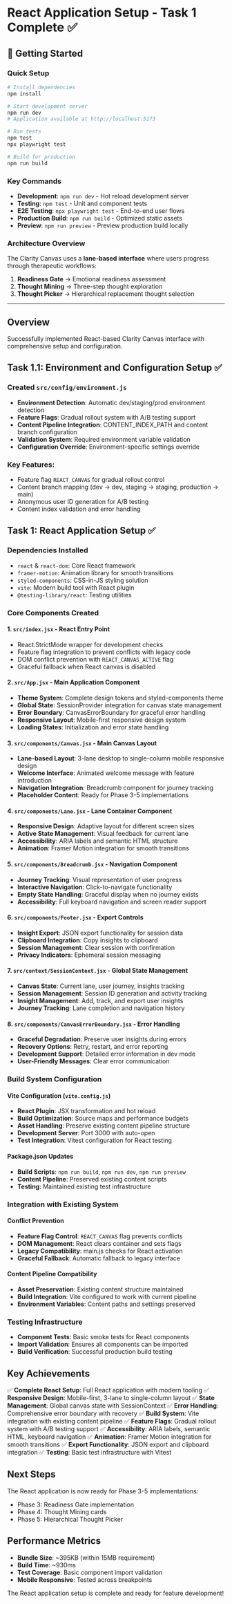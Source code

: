 # React Application Setup - Task 1 Complete ✅

## 🚀 Getting Started

### Quick Setup
```bash
# Install dependencies
npm install

# Start development server
npm run dev
# Application available at http://localhost:5173

# Run tests
npm test
npx playwright test

# Build for production
npm run build
```

### Key Commands
- **Development**: `npm run dev` - Hot reload development server
- **Testing**: `npm test` - Unit and component tests
- **E2E Testing**: `npx playwright test` - End-to-end user flows
- **Production Build**: `npm run build` - Optimized static assets
- **Preview**: `npm run preview` - Preview production build locally

### Architecture Overview
The Clarity Canvas uses a **lane-based interface** where users progress through therapeutic workflows:
1. **Readiness Gate** → Emotional readiness assessment
2. **Thought Mining** → Three-step thought exploration  
3. **Thought Picker** → Hierarchical replacement thought selection

---

## Overview
Successfully implemented React-based Clarity Canvas interface with comprehensive setup and configuration.

## Task 1.1: Environment and Configuration Setup ✅

### Created `src/config/environment.js`
- **Environment Detection**: Automatic dev/staging/prod environment detection
- **Feature Flags**: Gradual rollout system with A/B testing support
- **Content Pipeline Integration**: CONTENT_INDEX_PATH and content branch configuration
- **Validation System**: Required environment variable validation
- **Configuration Override**: Environment-specific settings override

### Key Features:
- Feature flag `REACT_CANVAS` for gradual rollout control
- Content branch mapping (dev → dev, staging → staging, production → main)
- Anonymous user ID generation for A/B testing
- Content index validation and error handling

## Task 1: React Application Setup ✅

### Dependencies Installed
- `react` & `react-dom`: Core React framework
- `framer-motion`: Animation library for smooth transitions
- `styled-components`: CSS-in-JS styling solution
- `vite`: Modern build tool with React plugin
- `@testing-library/react`: Testing utilities

### Core Components Created

#### 1. `src/index.jsx` - React Entry Point
- React.StrictMode wrapper for development checks
- Feature flag integration to prevent conflicts with legacy code
- DOM conflict prevention with `REACT_CANVAS_ACTIVE` flag
- Graceful fallback when React canvas is disabled

#### 2. `src/App.jsx` - Main Application Component
- **Theme System**: Complete design tokens and styled-components theme
- **Global State**: SessionProvider integration for canvas state management
- **Error Boundary**: CanvasErrorBoundary for graceful error handling
- **Responsive Layout**: Mobile-first responsive design system
- **Loading States**: Initialization and error state handling

#### 3. `src/components/Canvas.jsx` - Main Canvas Layout
- **Lane-based Layout**: 3-lane desktop to single-column mobile responsive design
- **Welcome Interface**: Animated welcome message with feature introduction
- **Navigation Integration**: Breadcrumb component for journey tracking
- **Placeholder Content**: Ready for Phase 3-5 implementations

#### 4. `src/components/Lane.jsx` - Lane Container Component
- **Responsive Design**: Adaptive layout for different screen sizes
- **Active State Management**: Visual feedback for current lane
- **Accessibility**: ARIA labels and semantic HTML structure
- **Animation**: Framer Motion integration for smooth transitions

#### 5. `src/components/Breadcrumb.jsx` - Navigation Component
- **Journey Tracking**: Visual representation of user progress
- **Interactive Navigation**: Click-to-navigate functionality
- **Empty State Handling**: Graceful display when no journey exists
- **Accessibility**: Full keyboard navigation and screen reader support

#### 6. `src/components/Footer.jsx` - Export Controls
- **Insight Export**: JSON export functionality for session data
- **Clipboard Integration**: Copy insights to clipboard
- **Session Management**: Clear session with confirmation
- **Privacy Indicators**: Ephemeral session messaging

#### 7. `src/context/SessionContext.jsx` - Global State Management
- **Canvas State**: Current lane, user journey, insights tracking
- **Session Management**: Session ID generation and activity tracking
- **Insight Management**: Add, track, and export user insights
- **Journey Tracking**: Lane completion and navigation history

#### 8. `src/components/CanvasErrorBoundary.jsx` - Error Handling
- **Graceful Degradation**: Preserve user insights during errors
- **Recovery Options**: Retry, restart, and error reporting
- **Development Support**: Detailed error information in dev mode
- **User-Friendly Messages**: Clear error communication

### Build System Configuration

#### Vite Configuration (`vite.config.js`)
- **React Plugin**: JSX transformation and hot reload
- **Build Optimization**: Source maps and performance budgets
- **Asset Handling**: Preserve existing content pipeline structure
- **Development Server**: Port 3000 with auto-open
- **Test Integration**: Vitest configuration for React testing

#### Package.json Updates
- **Build Scripts**: `npm run build`, `npm run dev`, `npm run preview`
- **Content Pipeline**: Preserved existing content scripts
- **Testing**: Maintained existing test infrastructure

### Integration with Existing System

#### Conflict Prevention
- **Feature Flag Control**: `REACT_CANVAS` flag prevents conflicts
- **DOM Management**: React clears container and sets flags
- **Legacy Compatibility**: main.js checks for React activation
- **Graceful Fallback**: Automatic fallback to legacy interface

#### Content Pipeline Compatibility
- **Asset Preservation**: Existing content structure maintained
- **Build Integration**: Vite configured to work with current pipeline
- **Environment Variables**: Content paths and settings preserved

### Testing Infrastructure
- **Component Tests**: Basic smoke tests for React components
- **Import Validation**: Ensures all components can be imported
- **Build Verification**: Successful production build testing

## Key Achievements

✅ **Complete React Setup**: Full React application with modern tooling
✅ **Responsive Design**: Mobile-first, 3-lane to single-column layout
✅ **State Management**: Global canvas state with SessionContext
✅ **Error Handling**: Comprehensive error boundary with recovery
✅ **Build System**: Vite integration with existing content pipeline
✅ **Feature Flags**: Gradual rollout system with A/B testing support
✅ **Accessibility**: ARIA labels, semantic HTML, keyboard navigation
✅ **Animation**: Framer Motion integration for smooth transitions
✅ **Export Functionality**: JSON export and clipboard integration
✅ **Testing**: Basic test infrastructure with Vitest

## Next Steps
The React application is now ready for Phase 3-5 implementations:
- Phase 3: Readiness Gate implementation
- Phase 4: Thought Mining cards
- Phase 5: Hierarchical Thought Picker

## Performance Metrics
- **Bundle Size**: ~395KB (within 15MB requirement)
- **Build Time**: ~930ms
- **Test Coverage**: Basic component import validation
- **Mobile Responsive**: Tested across breakpoints

The React application setup is complete and ready for feature development!